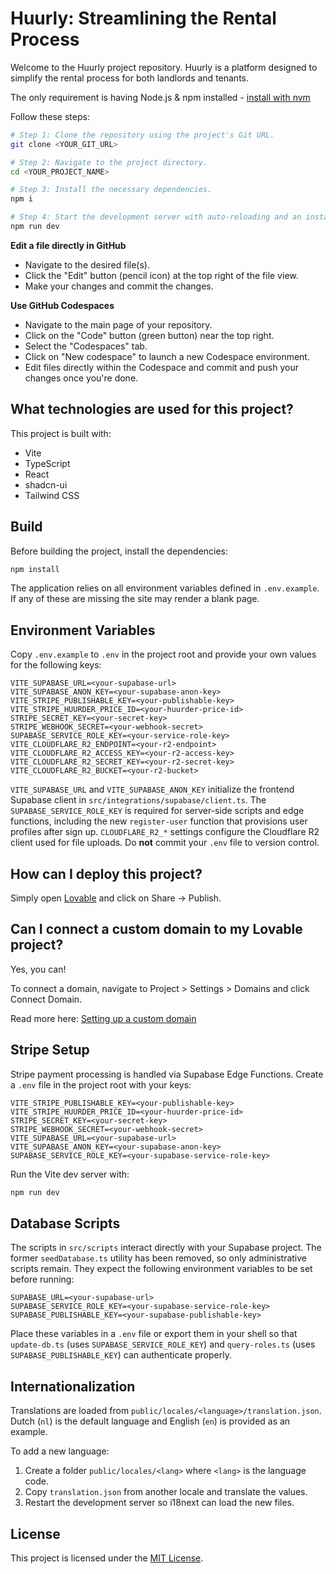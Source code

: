# Huurly: Streamlining the Rental Process

Welcome to the Huurly project repository. Huurly is a platform designed to simplify the rental process for both landlords and tenants.

The only requirement is having Node.js & npm installed - [install with nvm](https://github.com/nvm-sh/nvm#installing-and-updating)

Follow these steps:

```sh
# Step 1: Clone the repository using the project's Git URL.
git clone <YOUR_GIT_URL>

# Step 2: Navigate to the project directory.
cd <YOUR_PROJECT_NAME>

# Step 3: Install the necessary dependencies.
npm i

# Step 4: Start the development server with auto-reloading and an instant preview.
npm run dev
```



**Edit a file directly in GitHub**

- Navigate to the desired file(s).
- Click the "Edit" button (pencil icon) at the top right of the file view.
- Make your changes and commit the changes.

**Use GitHub Codespaces**

- Navigate to the main page of your repository.
- Click on the "Code" button (green button) near the top right.
- Select the "Codespaces" tab.
- Click on "New codespace" to launch a new Codespace environment.
- Edit files directly within the Codespace and commit and push your changes once you're done.

## What technologies are used for this project?

This project is built with:

- Vite
- TypeScript
- React
- shadcn-ui
- Tailwind CSS

## Build

Before building the project, install the dependencies:

```sh
npm install
```


The application relies on all environment variables defined in `.env.example`. If any of these are missing the site may render a blank page.

## Environment Variables

Copy `.env.example` to `.env` in the project root and provide your own values for the following keys:

```env
VITE_SUPABASE_URL=<your-supabase-url>
VITE_SUPABASE_ANON_KEY=<your-supabase-anon-key>
VITE_STRIPE_PUBLISHABLE_KEY=<your-publishable-key>
VITE_STRIPE_HUURDER_PRICE_ID=<your-huurder-price-id>
STRIPE_SECRET_KEY=<your-secret-key>
STRIPE_WEBHOOK_SECRET=<your-webhook-secret>
SUPABASE_SERVICE_ROLE_KEY=<your-service-role-key>
VITE_CLOUDFLARE_R2_ENDPOINT=<your-r2-endpoint>
VITE_CLOUDFLARE_R2_ACCESS_KEY=<your-r2-access-key>
VITE_CLOUDFLARE_R2_SECRET_KEY=<your-r2-secret-key>
VITE_CLOUDFLARE_R2_BUCKET=<your-r2-bucket>
```
`VITE_SUPABASE_URL` and `VITE_SUPABASE_ANON_KEY` initialize the frontend Supabase client in `src/integrations/supabase/client.ts`.
The `SUPABASE_SERVICE_ROLE_KEY` is required for server-side scripts and edge
functions, including the new `register-user` function that provisions user
profiles after sign up.
`CLOUDFLARE_R2_*` settings configure the Cloudflare R2 client used for file uploads.
Do **not** commit your `.env` file to version control.


## How can I deploy this project?

Simply open [Lovable](https://lovable.dev/projects/a34df531-6d73-49f2-a598-55dce02e8cba) and click on Share -> Publish.

## Can I connect a custom domain to my Lovable project?

Yes, you can!

To connect a domain, navigate to Project > Settings > Domains and click Connect Domain.

Read more here: [Setting up a custom domain](https://docs.lovable.dev/tips-tricks/custom-domain#step-by-step-guide)

## Stripe Setup

Stripe payment processing is handled via Supabase Edge Functions.
Create a `.env` file in the project root with your keys:

```env
VITE_STRIPE_PUBLISHABLE_KEY=<your-publishable-key>
VITE_STRIPE_HUURDER_PRICE_ID=<your-huurder-price-id>
STRIPE_SECRET_KEY=<your-secret-key>
STRIPE_WEBHOOK_SECRET=<your-webhook-secret>
VITE_SUPABASE_URL=<your-supabase-url>
VITE_SUPABASE_ANON_KEY=<your-supabase-anon-key>
SUPABASE_SERVICE_ROLE_KEY=<your-supabase-service-role-key>
```

Run the Vite dev server with:

```sh
npm run dev
```


## Database Scripts

The scripts in `src/scripts` interact directly with your Supabase project. The former `seedDatabase.ts` utility has been removed, so only administrative scripts remain. They expect the following environment variables to be set before running:

```env
SUPABASE_URL=<your-supabase-url>
SUPABASE_SERVICE_ROLE_KEY=<your-supabase-service-role-key>
SUPABASE_PUBLISHABLE_KEY=<your-supabase-publishable-key>
```

Place these variables in a `.env` file or export them in your shell so that
`update-db.ts` (uses `SUPABASE_SERVICE_ROLE_KEY`) and `query-roles.ts` (uses
`SUPABASE_PUBLISHABLE_KEY`) can authenticate properly.

## Internationalization

Translations are loaded from `public/locales/<language>/translation.json`. Dutch
(`nl`) is the default language and English (`en`) is provided as an example.

To add a new language:

1. Create a folder `public/locales/<lang>` where `<lang>` is the language code.
2. Copy `translation.json` from another locale and translate the values.
3. Restart the development server so i18next can load the new files.

## License

This project is licensed under the [MIT License](LICENSE).
